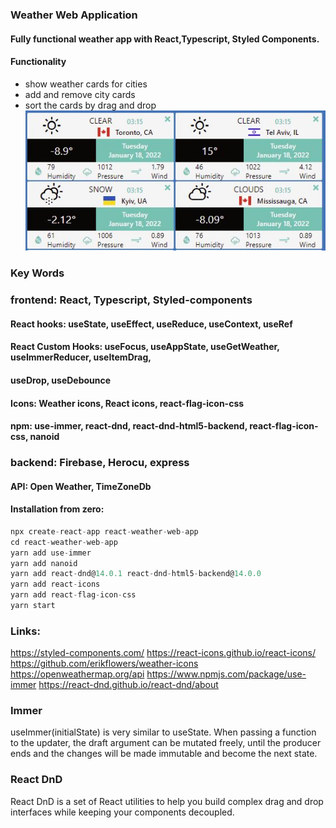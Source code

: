 ### Weather Web Application
#### Fully functional weather app with React,Typescript, Styled Components.
#### Functionality 
- show weather cards for cities
- add and remove city cards
- sort the cards by drag and drop
![alt](./src/assets/WeatherApp.jpg)
### Key Words
### frontend: React, Typescript, Styled-components
#### React hooks: useState, useEffect, useReduce, useContext, useRef
#### React Custom Hooks: useFocus, useAppState, useGetWeather, useImmerReducer, useItemDrag, 
#### useDrop, useDebounce
#### Icons: Weather icons, React icons, react-flag-icon-css
#### npm: use-immer, react-dnd, react-dnd-html5-backend, react-flag-icon-css, nanoid
### backend: Firebase, Herocu, express
#### API: Open Weather, TimeZoneDb

#### Installation from zero:
```jsx
npx create-react-app react-weather-web-app
cd react-weather-web-app
yarn add use-immer
yarn add nanoid
yarn add react-dnd@14.0.1 react-dnd-html5-backend@14.0.0
yarn add react-icons
yarn add react-flag-icon-css
yarn start

```
### Links:
https://styled-components.com/
https://react-icons.github.io/react-icons/
https://github.com/erikflowers/weather-icons
https://openweathermap.org/api
https://www.npmjs.com/package/use-immer
https://react-dnd.github.io/react-dnd/about
### Immer
useImmer(initialState) is very similar to useState. When passing a function to the updater, the draft argument can be mutated freely, until the producer ends and the changes will be made immutable and become the next state.

### React DnD
React DnD is a set of React utilities to help you build complex drag and drop interfaces while keeping your components decoupled.

